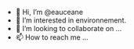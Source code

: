 - 👋 Hi, I’m @eauceane
- 👀 I’m interested in environnement.
- 💞️ I’m looking to collaborate on ...
- 📫 How to reach me ...

<!---
eauceane/eauceane is a ✨ special ✨ repository because its `README.md` (this file) appears on your GitHub profile.
You can click the Preview link to take a look at your changes.
--->
